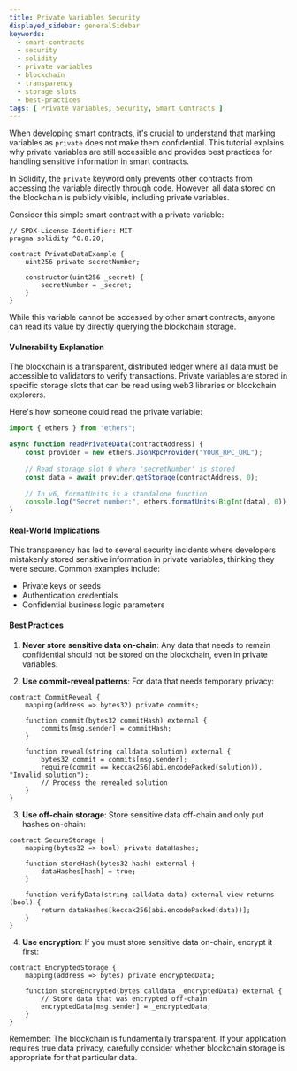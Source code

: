 ```yaml
---
title: Private Variables Security
displayed_sidebar: generalSidebar
keywords:
  - smart-contracts
  - security
  - solidity
  - private variables
  - blockchain
  - transparency
  - storage slots
  - best-practices
tags: [ Private Variables, Security, Smart Contracts ]
---
```


When developing smart contracts, it's crucial to understand that marking variables as `private` does not make them confidential. This tutorial explains why private variables are still accessible and provides best practices for handling sensitive information in smart contracts.

In Solidity, the `private` keyword only prevents other contracts from accessing the variable directly through code. However, all data stored on the blockchain is publicly visible, including private variables.

Consider this simple smart contract with a private variable:

```solidity
// SPDX-License-Identifier: MIT
pragma solidity ^0.8.20;

contract PrivateDataExample {
    uint256 private secretNumber;
    
    constructor(uint256 _secret) {
        secretNumber = _secret;
    }
}
```

While this variable cannot be accessed by other smart contracts, anyone can read its value by directly querying the blockchain storage.

#### Vulnerability Explanation

The blockchain is a transparent, distributed ledger where all data must be accessible to validators to verify transactions. Private variables are stored in specific storage slots that can be read using web3 libraries or blockchain explorers.

Here's how someone could read the private variable:

```javascript
import { ethers } from "ethers";

async function readPrivateData(contractAddress) {
    const provider = new ethers.JsonRpcProvider("YOUR_RPC_URL");
    
    // Read storage slot 0 where 'secretNumber' is stored
    const data = await provider.getStorage(contractAddress, 0);
    
    // In v6, formatUnits is a standalone function
    console.log("Secret number:", ethers.formatUnits(BigInt(data), 0));
}
```

#### Real-World Implications

This transparency has led to several security incidents where developers mistakenly stored sensitive information in private variables, thinking they were secure. Common examples include:

- Private keys or seeds
- Authentication credentials
- Confidential business logic parameters

#### Best Practices

1. **Never store sensitive data on-chain**: Any data that needs to remain confidential should not be stored on the blockchain, even in private variables.

2. **Use commit-reveal patterns**: For data that needs temporary privacy:

```solidity
contract CommitReveal {
    mapping(address => bytes32) private commits;
    
    function commit(bytes32 commitHash) external {
        commits[msg.sender] = commitHash;
    }
    
    function reveal(string calldata solution) external {
        bytes32 commit = commits[msg.sender];
        require(commit == keccak256(abi.encodePacked(solution)), "Invalid solution");
        // Process the revealed solution
    }
}
```

3. **Use off-chain storage**: Store sensitive data off-chain and only put hashes on-chain:

```solidity
contract SecureStorage {
    mapping(bytes32 => bool) private dataHashes;
    
    function storeHash(bytes32 hash) external {
        dataHashes[hash] = true;
    }
    
    function verifyData(string calldata data) external view returns (bool) {
        return dataHashes[keccak256(abi.encodePacked(data))];
    }
}
```

4. **Use encryption**: If you must store sensitive data on-chain, encrypt it first:

```solidity
contract EncryptedStorage {
    mapping(address => bytes) private encryptedData;
    
    function storeEncrypted(bytes calldata _encryptedData) external {
        // Store data that was encrypted off-chain
        encryptedData[msg.sender] = _encryptedData;
    }
}
```

Remember: The blockchain is fundamentally transparent. If your application requires true data privacy, carefully consider whether blockchain storage is appropriate for that particular data.
